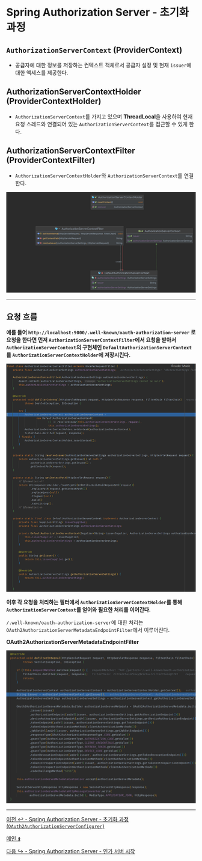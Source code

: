 # Spring Authorization Server - 초기화 과정

## `AuthorizationServerContext` (ProviderContext)

- 공급자에 대한 정보를 저장하는 컨텍스트 객체로서 공급자 설정 및 현재 `issuer`에 대한 액세스를 제공한다.

## AuthorizationServerContextHolder (ProviderContextHolder)

- `AuthorizationServerContext`를 가지고 있으며 **ThreadLocal**을 사용하여 현재 요청 스레드와 연결되어 있는 `AuthorizationServerContext`를 접근할 수 있게 한다.

## AuthorizationServerContextFilter (ProviderContextFilter)

- `AuthorizationServerContextHolder`와 `AuthorizationServerContext`를 연결한다.

![img_23.png](image/img_23.png)

---

## 요청 흐름

**예를 들어 `http://localhost:9000/.well-known/oauth-authorization-server` 로 요청을 한다면 먼저 `AuthorizationServerContextFilter`에서 요청을 받아서
`AuthorizationServerContext`의 구현체인 `DefaultAuthorizationServerContext`를 `AuthorizationServerContextHolder`에 저장시킨다.**

![img_24.png](image/img_24.png)

**이후 각 요청을 처리하는 필터에서 `AuthorizationServerContextHolder`를 통해 `AuthorizationServerContext`를 얻어와 필요한 처리를 이어간다.**

`/.well-known/oauth-authorization-server`에 대한 처리는 `OAuth2AuthorizationServerMetadataEndpointFilter`에서 이루어진다.

**OAuth2AuthorizationServerMetadataEndpointFilter**

![img_25.png](image/img_25.png)

---

[이전 ↩️ - Spring Authorization Server - 초기화 과정(`OAuth2AuthorizationServerConfigurer`)]()

[메인 ⏫](https://github.com/genesis12345678/TIL/blob/main/Spring/security/oauth/main.md)

[다음 ↪️ - Spring Authorization Server - 인가 서버 시작]()
